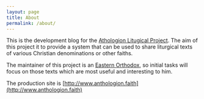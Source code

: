 ```yaml
---
layout: page
title: About
permalink: /about/
---
```


This is the development blog for the
[Athologion Litugical Project](http://www.anthologion.faith). The aim of
this project it to provide a system that can be used to share liturgical texts
of various Christian denominations or other faiths.

The maintainer of this project is an
[Eastern Orthodox](https://en.wikipedia.org/wiki/Eastern_Orthodox_Church),
so initial tasks will focus on those texts which are most useful and
interesting to him.

The production site is [http://www.anthologion.faith](http://www.anthologion.faith)

